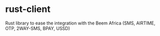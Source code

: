 # rust-client
Rust library to ease the integration with the Beem Africa (SMS, AIRTIME, OTP, 2WAY-SMS, BPAY, USSD)
